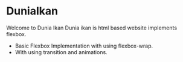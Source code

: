 # DuniaIkan

Welcome to Dunia Ikan
Dunia ikan is html based website implements flexbox.

* Basic Flexbox Implementation with using flexbox-wrap.
* With using transition and animations.
